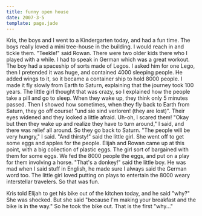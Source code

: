 ```yaml
---
title: funny open house
date: 2007-3-5
template: page.jade
---
```


Kris, the boys and I went to a Kindergarten today, and had a fun time.
The boys really loved a mini tree-house in the building. I would reach
in and tickle them. "Teekle!" said Rowan. There were two older kids there
who I played with a while. I had to speak in German which was a great workout.
The boy had a spaceship of sorts made of Legos. I asked him for one Lego,
then I pretended it was huge, and contained 4000 sleeping people. He added
wings to it, so it became a container ship to hold 8000 people. I made
it fly slowly from Earth to Saturn, explaining that the journey took 100
years. The little girl thought that was crazy, so I explained how the people
take a pill and go to sleep. When they wake up, they think only 5 minutes
passed. Then I showed how sometimes, when they fly back to Earth from Saturn,
they go off course! "und sie sind verloren! (they are lost)". Their eyes
widened and they looked a little afraid. Uh-oh, I scared them! "Okay but
then they wake up and realize they have to turn around," I said, and there
was relief all around. So they go back to Saturn. "The people will be very
hungry," I said. "And thirsty!" said the little girl. She went off to get
some eggs and apples for the people. Elijah and Rowan came up at this point,
with a big collection of plastic eggs. The girl sort of bargained with
them for some eggs. We fed the 8000 people the eggs, and put on a play
for them involving a horse. "That's a donkey!" said the little boy. He
was mad when I said stuff in English, he made sure I always said the German
word too. The little girl loved putting on plays to entertain the 8000
weary interstellar travelers. So that was fun.
  
  
Kris told Elijah to get his bike out of the kitchen today, and he said
"why?" She was shocked. But she said "because I'm making your breakfast
and the bike is in the way." So he took the bike out. That is the first
"why..."
